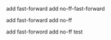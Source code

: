 add fast-forward
add no-ff-fast-forward


add fast-forward
add no-ff

add fast-forword
add no-ff test 
